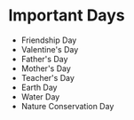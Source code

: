 # Important Days
- Friendship Day
- Valentine's Day
- Father's Day
- Mother's Day
- Teacher's Day
- Earth Day
- Water Day
- Nature Conservation Day